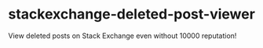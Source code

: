 stackexchange-deleted-post-viewer
=================================

View deleted posts on Stack Exchange even without 10000 reputation!
